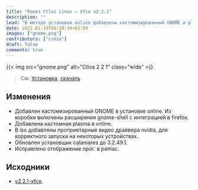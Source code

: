 ```yaml
---
title: "Релиз Ctlos Linux — Xfce v2.2.1"
description: ""
lead: "В методе установки online добавлены кастомизированный GNOME и plasma."
date: 2022-01-19T00:28:34+03:00
images: ["gnome.png"]
contributors: ["creio"]
draft: false
comments: true
---
```


{{< img src="gnome.png" alt="Ctlos 2 2 1" class="wide" >}}

> См. [Установка](/wiki/install/install-ctlos/), [скачать](/get/).

## Изменения

- Добавлен кастомизированный GNOME в установке online. Из коробки включены расширения gnome-shell с интеграцией в firefox.
- Добавлена кастомная plasma в online.
- В iso добавлены проприетарные видео драйвера nvidia, для корректного запуска на некоторых устройствах.
- Обновлен установщик calamares до 3.2.49.1.
- Исправлено отображение прог. в pamac.

## Исходники

- [v2.2.1-xfce](https://github.com/ctlos/ctlosiso/tree/v2.2.1-xfce).
